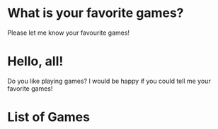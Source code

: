 # What is your favorite games?
Please let me know your favourite games!

# Hello, all!
Do you like playing games? I would be happy if you could tell me your favorite games!

# List of Games


